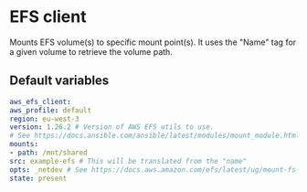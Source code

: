 # EFS client
Mounts EFS volume(s) to specific mount point(s).
It uses the "Name" tag for a given volume to retrieve the volume path.
<!--TOC-->
<!--ENDTOC-->

<!--ROLEVARS-->
## Default variables
```yaml
aws_efs_client:
aws_profile: default
region: eu-west-3
version: 1.26.2 # Version of AWS EFS utils to use.
# See https://docs.ansible.com/ansible/latest/modules/mount_module.html
mounts:
- path: /mnt/shared
src: example-efs # This will be translated from the "name"
opts: _netdev # See https://docs.aws.amazon.com/efs/latest/ug/mount-fs-auto-mount-onreboot.html
state: present

```

<!--ENDROLEVARS-->
